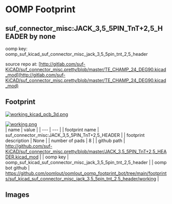 # OOMP Footprint  
## suf_connector_misc:JACK_3,5_5PIN_TnT+2,5_HEADER  by none  
  
oomp key: oomp_suf_kicad_suf_connector_misc_jack_3,5_5pin_tnt_2,5_header  
  
source repo at: [http://gitlab.com/suf-KiCAD/suf_connector_misc.pretty/blob/master/TE_CHAMP_24_DEG90.kicad_mod](http://gitlab.com/suf-KiCAD/suf_connector_misc.pretty/blob/master/TE_CHAMP_24_DEG90.kicad_mod)  
## Footprint  
  
[![working_kicad_pcb_3d.png](working_kicad_pcb_3d_600.png)](working_kicad_pcb_3d.png)  
  
[![working.png](working_600.png)](working.png)  
| name | value | 
| --- | --- | 
| footprint name | suf_connector_misc:JACK_3,5_5PIN_TnT+2,5_HEADER | 
| footprint description | None | 
| number of pads | 8 | 
| github path | http://github.com/suf-KiCAD/suf_connector_misc.pretty/blob/master/JACK_3,5_5PIN_TnT+2,5_HEADER.kicad_mod | 
| oomp key | oomp_suf_kicad_suf_connector_misc_jack_3,5_5pin_tnt_2,5_header | 
| oomp bot github | https://github.com/oomlout/oomlout_oomp_footprint_bot/tree/main/footprints/suf_kicad_suf_connector_misc_jack_3,5_5pin_tnt_2,5_header/working | 
## Images  

